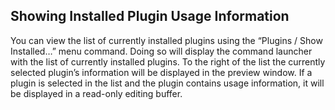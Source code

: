 ## Showing Installed Plugin Usage Information

You can view the list of currently installed plugins using the “Plugins / Show Installed…” menu command. Doing so will display the command launcher with the list of currently installed plugins. To the right of the list the currently selected plugin’s information will be displayed in the preview window. If a plugin is selected in the list and the plugin contains usage information, it will be displayed in a read-only editing buffer.
